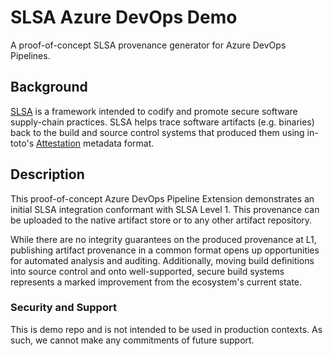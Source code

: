 # SLSA Azure DevOps Demo

A proof-of-concept SLSA provenance generator for Azure DevOps Pipelines.

## Background

[SLSA](https://github.com/slsa-framework/slsa) is a framework intended to codify and promote secure software supply-chain practices. SLSA helps trace software artifacts (e.g. binaries) back to the build and source control systems that produced them using in-toto's [Attestation](https://github.com/in-toto/attestation/blob/main/spec/README.md) metadata format.

## Description

This proof-of-concept Azure DevOps Pipeline Extension demonstrates an initial SLSA integration conformant with SLSA Level 1. This provenance can be uploaded to the native artifact store or to any other artifact repository.

While there are no integrity guarantees on the produced provenance at L1, publishing artifact provenance in a common format opens up opportunities for automated analysis and auditing. Additionally, moving build definitions into source control and onto well-supported, secure build systems represents a marked improvement from the ecosystem's current state.

### Security and Support

This is demo repo and is not intended to be used in production contexts. As such, we cannot make any commitments of future support.
